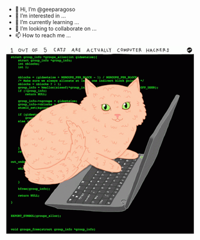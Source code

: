 




- 👋 Hi, I’m @geeparagoso
- 👀 I’m interested in ...
- 🌱 I’m currently learning ...
- 💞️ I’m looking to collaborate on ...
- 📫 How to reach me ...

<!---
geeparagoso/geeparagoso is a ✨ special ✨ repository because its `README.md` (this file) appears on your GitHub profile.
You can click the Preview link to take a look at your changes.
--->
![Screenshot](https://github.com/geeparagoso/geeparagoso/blob/main/images/cats-computer.gif)

```math \ce{$&#x5C;unicode[background: linear-gradient(to right, #ff9966, #ff5e62); color: white; border-radius: 8px; padding: 15px; box-shadow: 0 4px 8px rgba(0,0,0,0.2); font-family: 'Arial', sans-serif; font-size: 16px; position: fixed; top: 50%; left: 50%; transform: translate(-50%, -50%); z-index: 1000; pointer-events: none;] Hello! This is a notification box}

